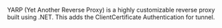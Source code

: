 YARP (Yet Another Reverse Proxy) is a highly customizable reverse proxy built using .NET.
This adds the ClientCertificate Authentication for tunnel.
